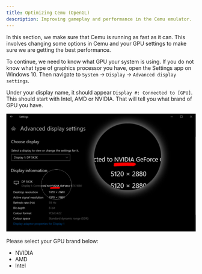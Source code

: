 ```yaml
---
title: Optimizing Cemu (OpenGL)
description: Improving gameplay and performance in the Cemu emulator.
---
```


In this section, we make sure that Cemu is running as fast as it can. This involves changing some options in Cemu and your GPU settings to make sure we are getting the best performance.

To continue, we need to know what GPU your system is using. If you do not know what type of graphics processor you have, open the Settings app on Windows 10. Then navigate to `System` -> `Display` -> `Advanced display settings`.

Under your display name, it should appear `Display #: Connected to [GPU]`. This should start with Intel, AMD or NVIDIA. That will tell you what brand of GPU you have.

![A screenshot of a window showing GPU brand](/assets/images/get_gpu.png)

Please select your GPU brand below:
- <router-link to="nvidia">NVIDIA</router-link>
- <router-link to="amd">AMD</router-link>
- <router-link to="intel/">Intel</router-link>
